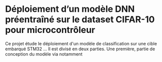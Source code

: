 # Déploiement d’un modèle DNN préentraîné sur le dataset CIFAR-10 pour microcontrôleur

Ce projet étude le déploiement d'un modèle de classification sur une cible embarqué STM32 ... Il est divisé en deux parties. 
Une première, partie de conception du modèle via notamment 
